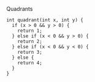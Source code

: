 Quadrants

    int quadrant(int x, int y) {
      if (x > 0 && y > 0) {
        return 1;
      } else if (x < 0 && y > 0) {
        return 2;
      } else if (x < 0 && y < 0) {
        return 3;
      } else {
        return 4;
      }
    }

